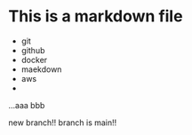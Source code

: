 # This is a markdown file

- git
- github
- docker
- maekdown
- aws
- 

...aaa
bbb

new branch!!
branch is main!!
